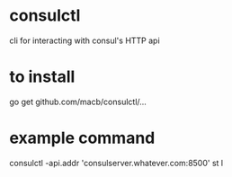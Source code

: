 # consulctl
cli for interacting with consul's HTTP api


# to install
go get github.com/macb/consulctl/...

# example command

consulctl -api.addr 'consulserver.whatever.com:8500' st l
